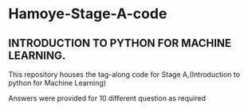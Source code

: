 # Hamoye-Stage-A-code
## INTRODUCTION TO PYTHON FOR MACHINE LEARNING. 
This repository houses the tag-along code for Stage A,(Introduction to python for Machine Learning)

Answers were provided for 10 different question as required
